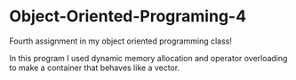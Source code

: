 # Object-Oriented-Programing-4
Fourth assignment in my object oriented programming class! 

In this program I used dynamic memory allocation and operator overloading to make a container that behaves like a vector. 
